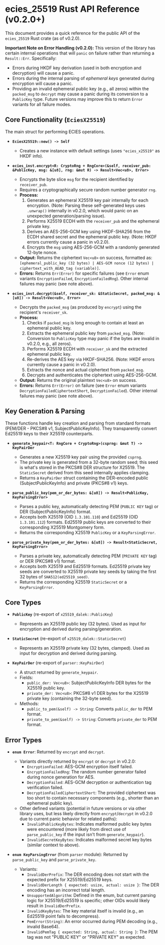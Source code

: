 # ecies_25519 Rust API Reference (v0.2.0+)

This document provides a quick reference for the public API of the `ecies_25519` Rust crate (as of v0.2.0).

**Important Note on Error Handling (v0.2.0):**
This version of the library has certain internal operations that will `panic` on failure rather than returning a `Result::Err`. Specifically:
*   Errors during HKDF key derivation (used in both encryption and decryption) will cause a panic.
*   Errors during the internal parsing of *ephemeral keys* generated during encryption will cause a panic.
*   Providing an invalid ephemeral public key (e.g., all zeros) within the `packed_msg` to `decrypt` may cause a panic during its conversion to a `PublicKey` type.
Future versions may improve this to return `Error` variants for all failure modes.

## Core Functionality (`EciesX25519`)

The main struct for performing ECIES operations.

*   **`EciesX25519::new() -> Self`**
    *   Creates a new instance with default settings (uses `"ecies_x25519"` as HKDF info).

*   **`ecies_inst.encrypt<R: CryptoRng + RngCore>(&self, receiver_pub: &PublicKey, msg: &[u8], rng: &mut R) -> Result<Vec<u8>, Error>`**
    *   Encrypts the byte slice `msg` for the recipient identified by `receiver_pub`.
    *   Requires a cryptographically secure random number generator `rng`.
    *   **Process:**
        1.  Generates an ephemeral X25519 key pair internally for each encryption. (Note: Parsing these self-generated keys uses `.unwrap()` internally in v0.2.0, which would panic on an unexpected generation/parsing issue).
        2.  Performs X25519 ECDH with the `receiver_pub` and the ephemeral private key.
        3.  Derives an AES-256-GCM key using HKDF-SHA256 from the ECDH shared secret and the ephemeral public key. (Note: HKDF errors currently cause a panic in v0.2.0).
        4.  Encrypts the `msg` using AES-256-GCM with a randomly generated 12-byte nonce.
    *   **Output:** Returns the ciphertext `Vec<u8>` on success, formatted as: `[ephemeral_public_key (32 bytes) | AES-GCM nonce (12 bytes) | ciphertext_with_AEAD_tag (variable)]`.
    *   **Errors:** Returns `Err(Error)` for specific failures (see `Error` enum variants `EncryptionFailed`, `EncryptionFailedRng`). Other internal failures may panic (see note above).

*   **`ecies_inst.decrypt(&self, receiver_sk: &StaticSecret, packed_msg: &[u8]) -> Result<Vec<u8>, Error>`**
    *   Decrypts the `packed_msg` (as produced by `encrypt`) using the recipient's `receiver_sk`.
    *   **Process:**
        1.  Checks if `packed_msg` is long enough to contain at least an ephemeral public key.
        2.  Extracts the ephemeral public key from `packed_msg`. (Note: Conversion to `PublicKey` type may panic if the bytes are invalid in v0.2.0, e.g., all zeros).
        3.  Performs X25519 ECDH with `receiver_sk` and the extracted ephemeral public key.
        4.  Re-derives the AES key via HKDF-SHA256. (Note: HKDF errors currently cause a panic in v0.2.0).
        5.  Extracts the nonce and actual ciphertext from `packed_msg`.
        6.  Decrypts and authenticates the ciphertext using AES-256-GCM.
    *   **Output:** Returns the original plaintext `Vec<u8>` on success.
    *   **Errors:** Returns `Err(Error)` on failure (see `Error` enum variants `DecryptionFailedCiphertextShort`, `DecryptionFailed`). Other internal failures may panic (see note above).

## Key Generation & Parsing

These functions handle key creation and parsing from standard formats (PEM/DER - PKCS#8 v1, SubjectPublicKeyInfo). They transparently convert Ed25519 keys to their X25519 counterparts.

*   **`generate_keypair<T: RngCore + CryptoRng>(csprng: &mut T) -> KeyPairDer`**
    *   Generates a new X25519 key pair using the provided `csprng`.
    *   The private key is generated from a 32-byte random seed; this seed is what's stored in the PKCS#8 DER structure for X25519. The `StaticSecret` derived from this seed internally applies clamping.
    *   Returns a `KeyPairDer` struct containing the DER-encoded public (SubjectPublicKeyInfo) and private (PKCS#8 v1) keys.

*   **`parse_public_key(pem_or_der_bytes: &[u8]) -> Result<PublicKey, KeyParsingError>`**
    *   Parses a public key, automatically detecting PEM (`PUBLIC KEY` tag) or DER (SubjectPublicKeyInfo) format.
    *   Accepts both X25519 (OID `1.3.101.110`) and Ed25519 (OID `1.3.101.112`) formats. Ed25519 public keys are converted to their corresponding X25519 Montgomery form.
    *   Returns the corresponding X25519 `PublicKey` or a `KeyParsingError`.

*   **`parse_private_key(pem_or_der_bytes: &[u8]) -> Result<StaticSecret, KeyParsingError>`**
    *   Parses a private key, automatically detecting PEM (`PRIVATE KEY` tag) or DER (PKCS#8 v1) format.
    *   Accepts both X25519 and Ed25519 formats. Ed25519 private key seeds are converted to X25519 private key seeds by taking the first 32 bytes of `SHA512(ed25519_seed)`.
    *   Returns the corresponding X25519 `StaticSecret` or a `KeyParsingError`.

## Core Types

*   **`PublicKey`** (re-export of `x25519_dalek::PublicKey`)
    *   Represents an X25519 public key (32 bytes). Used as input for encryption and derived during parsing/generation.

*   **`StaticSecret`** (re-export of `x25519_dalek::StaticSecret`)
    *   Represents an X25519 private key (32 bytes, clamped). Used as input for decryption and derived during parsing.

*   **`KeyPairDer`** (re-export of `parser::KeyPairDer`)
    *   A struct returned by `generate_keypair`.
    *   Fields:
        *   `public_der: Vec<u8>`: SubjectPublicKeyInfo DER bytes for the X25519 public key.
        *   `private_der: Vec<u8>`: PKCS#8 v1 DER bytes for the X25519 private key (containing the 32-byte seed).
    *   Methods:
        *   `public_to_pem(&self) -> String`: Converts `public_der` to PEM format.
        *   `private_to_pem(&self) -> String`: Converts `private_der` to PEM format.

## Error Types

*   **`enum Error`**: Returned by `encrypt` and `decrypt`.
    *   Variants directly returned by `encrypt` or `decrypt` in v0.2.0:
        *   `EncryptionFailed`: AES-GCM encryption itself failed.
        *   `EncryptionFailedRng`: The random number generator failed during nonce generation for AES.
        *   `DecryptionFailed`: AES-GCM decryption or authentication tag verification failed.
        *   `DecryptionFailedCiphertextShort`: The provided ciphertext was too short to contain necessary components (e.g., shorter than an ephemeral public key).
    *   Other defined variants (potential in future versions or via other library uses, but less likely directly from `encrypt`/`decrypt` in v0.2.0 due to current panic behavior for related paths):
        *   `InvalidPublicKeyBytes`: Indicates malformed public key bytes were encountered (more likely from direct use of `parse_public_key` if the input isn't from `generate_keypair`).
        *   `InvalidSecretKeyBytes`: Indicates malformed secret key bytes (similar context to above).

*   **`enum KeyParsingError`** (from `parser` module): Returned by `parse_public_key` and `parse_private_key`.
    *   Variants:
        *   `InvalidDerPrefix`: The DER encoding does not start with the expected prefix for X25519/Ed25519 keys.
        *   `InvalidDerLength { expected: usize, actual: usize }`: The DER encoding has an incorrect total length.
        *   `UnsupportedAlgorithm`: Defined in the enum, but current parsing logic for X25519/Ed25519 is specific; other OIDs would likely result in `InvalidDerPrefix`.
        *   `InvalidKeyBytes`: The key material itself is invalid (e.g., an Ed25519 point fails to decompress).
        *   `PemError(String)`: An error occurred during PEM decoding (e.g., invalid Base64).
        *   `InvalidPemTag { expected: String, actual: String }`: The PEM tag was not "PUBLIC KEY" or "PRIVATE KEY" as expected.